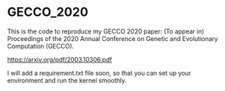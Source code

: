 # GECCO_2020

This is the code to reproduce my GECCO 2020 paper: (To appear in) Proceedings of the 2020 Annual Conference on Genetic and Evolutionary Computation (GECCO).

https://arxiv.org/pdf/2003.10306.pdf

I will add a requirement.txt file soon, so that you can set up your environment and run the kernel smoothly.
